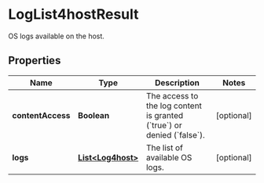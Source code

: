 

# LogList4hostResult

OS logs available on the host.

## Properties

| Name | Type | Description | Notes |
|------------ | ------------- | ------------- | -------------|
|**contentAccess** | **Boolean** | The access to the log content is granted (&#x60;true&#x60;) or denied (&#x60;false&#x60;). |  [optional] |
|**logs** | [**List&lt;Log4host&gt;**](Log4host.md) | The list of available OS logs. |  [optional] |



